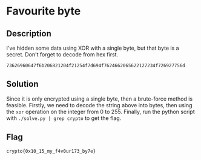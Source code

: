# Favourite byte

## Description

I've hidden some data using XOR with a single byte, but that byte is a secret. Don't forget to decode from hex first.

`73626960647f6b206821204f21254f7d694f7624662065622127234f726927756d`

## Solution

Since it is only encrypted using a single byte, then a brute-force method is feasible. Firstly, we need to decode the string above into bytes, then using the `xor` operation on the integer from 0 to 255. Finally, run the python script with `./solve.py | grep crypto` to get the flag.

## Flag

```txt
crypto{0x10_15_my_f4v0ur173_by7e}
```
